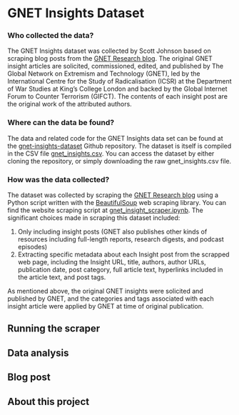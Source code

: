 # GNET Insights Dataset

### Who collected the data?

The GNET Insights dataset was collected by Scott Johnson based on scraping blog posts from the [GNET Research blog](https://gnet-research.org).  The original GNET insight articles are solicited, commissioned, edited, and published by The Global Network on Extremism and Technology (GNET), led by the International Centre for the Study of Radicalisation (ICSR) at the Department of War Studies at King’s College London and backed by the Global Internet Forum to Counter Terrorism (GIFCT). The contents of each insight post are the original work of the attributed authors.

### Where can the data be found?

The data and related code for the GNET Insights data set can be found at the [gnet-insights-dataset](https://github.com/vortexegg/gnet-insights-dataset) Github repository. The dataset is itself is compiled in the CSV file [gnet_insights.csv](https://github.com/vortexegg/gnet-insights-dataset/blob/main/gnet_insights.csv). You can access the dataset by either cloning the repository, or simply downloading the raw gnet_insights.csv file.

### How was the data collected?

The dataset was collected by scraping the [GNET Research blog](https://gnet-research.org) using a Python script written with the [BeautifulSoup](https://www.crummy.com/software/BeautifulSoup/) web scraping library. You can find the website scraping script at [gnet_insight_scraper.ipynb](https://github.com/vortexegg/gnet-insights-dataset/blob/main/gnet_insight_scraper.ipynb). The significant choices made in scraping this dataset included:

1. Only including insight posts (GNET also publishes other kinds of resources including full-length reports, research digests, and podcast episodes)
2. Extracting specific metadata about each Insight post from the scrapped web page, including the Insight URL, title, authors, author URLs, publication date, post category, full article text, hyperlinks included in the article text, and post tags.

As mentioned above, the original GNET insights were solicited and published by GNET, and the categories and tags associated with each insight article were applied by GNET at time of original publication.

## Running the scraper

## Data analysis

## Blog post

## About this project
